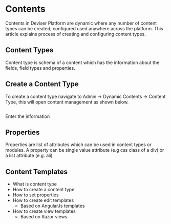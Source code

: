 # Contents
Contents in Deviser Platform are dynamic where any number of content types can be created, configured used anywhere across the platform. This article explains process of creating and configuring content types.

## Content Types
Content type is schema of a content which has the information about the fields, field types and properties.

## Create a Content Type
To create a content type navigate to Admin -> Dynamic Contents -> Content Type, this will open content management as shown below.

<img src="">

Enter the information 

## Properties
Properties are list of attributes which can be used in content types or modules. A property can be single value attribute (e.g css class of a div) or a list attribute (e.g. ali)

## Content Templates

- What is content type
- How to create a content type
- How to set properties
- How to create edit templates
    - Based on AngularJs templates
- How to create view templates
    - Based on Razor views